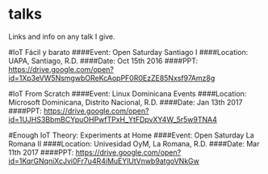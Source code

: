 # talks
Links and info on any talk I give.

#IoT Fácil y barato
####Event: Open Saturday Santiago I
####Location: UAPA, Santiago, R.D.
####Date: Oct 15th 2016
####PPT: https://drive.google.com/open?id=1Xp3eVW5NsmgwbOReKcAopPF0R0EzZE85Nxsf97Amz8g


#IoT From Scratch
####Event:    Linux Dominicana Events
####Location: Microsoft Dominicana, Distrito Nacional, R.D.
####Date:     Jan 13th 2017
####PPT:      https://drive.google.com/open?id=1UJHS3BbmBCYpuOHPwfTPxH_YtFDpvXY4W_5r5w9TNA4


#Enough IoT Theory: Experiments at Home
####Event:    Open Saturday La Romana II
####Location: Univesidad OyM, La Romana, R.D.
####Date:     Mar 11th 2017
####PPT:      https://drive.google.com/open?id=1KqrGNqniXcJvi0Fr7u4R4iMuEYlUtVnwb9atgoVNkGw
